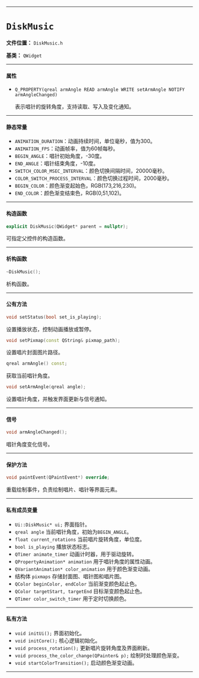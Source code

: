 ------

# `DiskMusic`

**文件位置：** `DiskMusic.h`

**基类：** `QWidget`

------

#### 属性

- `Q_PROPERTY(qreal armAngle READ armAngle WRITE setArmAngle NOTIFY armAngleChanged)`

  表示唱针的旋转角度，支持读取、写入及变化通知。

------

#### 静态常量

- `ANIMATION_DURATION`：动画持续时间，单位毫秒，值为300。
- `ANIMATION_FPS`：动画帧率，值为60帧每秒。
- `BEGIN_ANGLE`：唱针初始角度，-30度。
- `END_ANGLE`：唱针结束角度，-10度。
- `SWITCH_COLOR_MSEC_INTERVAL`：颜色切换间隔时间，20000毫秒。
- `COLOR_SWITCH_PROCESS_INTERVAL`：颜色切换过程时间，2000毫秒。
- `BEGIN_COLOR`：颜色渐变起始色，RGB(173,216,230)。
- `END_COLOR`：颜色渐变结束色，RGB(0,51,102)。

------

#### 构造函数

```cpp
explicit DiskMusic(QWidget* parent = nullptr);
```

可指定父控件的构造函数。

------

#### 析构函数

```cpp
~DiskMusic();
```

析构函数。

------

#### 公有方法

```cpp
void setStatus(bool set_is_playing);
```

设置播放状态，控制动画播放或暂停。

```cpp
void setPixmap(const QString& pixmap_path);
```

设置唱片封面图片路径。

```cpp
qreal armAngle() const;
```

获取当前唱针角度。

```cpp
void setArmAngle(qreal angle);
```

设置唱针角度，并触发界面更新与信号通知。

------

#### 信号

```cpp
void armAngleChanged();
```

唱针角度变化信号。

------

#### 保护方法

```cpp
void paintEvent(QPaintEvent*) override;
```

重载绘制事件，负责绘制唱片、唱针等界面元素。

------

#### 私有成员变量

- `Ui::DiskMusic* ui;` 界面指针。
- `qreal angle` 当前唱针角度，初始为`BEGIN_ANGLE`。
- `float current_rotations` 当前唱片旋转角度，单位度。
- `bool is_playing` 播放状态标志。
- `QTimer animate_timer` 动画计时器，用于驱动旋转。
- `QPropertyAnimation* animation` 用于唱针角度的属性动画。
- `QVariantAnimation* color_animation` 用于颜色渐变动画。
- 结构体 `pixmaps` 存储封面图、唱针图和唱片图。
- `QColor beginColor, endColor` 当前渐变颜色起止色。
- `QColor targetStart, targetEnd` 目标渐变颜色起止色。
- `QTimer color_switch_timer` 用于定时切换颜色。

------

#### 私有方法

- `void initUi();` 界面初始化。
- `void initCore();` 核心逻辑初始化。
- `void process_rotation();` 更新唱片旋转角度及界面刷新。
- `void process_the_color_change(QPainter& p);` 绘制时处理颜色渐变。
- `void startColorTransition();` 启动颜色渐变动画。

------